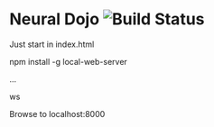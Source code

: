 # Neural Dojo ![Build Status](https://circleci.com/gh/GhostRabbit/NeuralDojo.svg?style=shield&circle-token=82d7ed384b580d56cec9b9e834e3cf268b207e91)

Just start in index.html

npm install -g local-web-server

...

ws

Browse to localhost:8000
